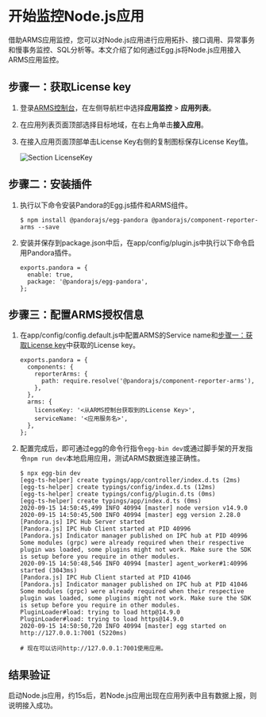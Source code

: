 # 开始监控Node.js应用

借助ARMS应用监控，您可以对Node.js应用进行应用拓扑、接口调用、异常事务和慢事务监控、SQL分析等。本文介绍了如何通过Egg.js将Node.js应用接入ARMS应用监控。

## 步骤一：获取License key

1.  登录[ARMS控制台](https://arms-ap-southeast-1.console.aliyun.com/#/home)，在左侧导航栏中选择**应用监控** \> **应用列表**。
2.  在应用列表页面顶部选择目标地域，在右上角单击**接入应用**。
3.  在接入应用页面顶部单击License Key右侧的复制图标保存License Key值。

    ![Section LicenseKey](https://static-aliyun-doc.oss-accelerate.aliyuncs.com/assets/img/zh-CN/9141208061/p45312.png)


## 步骤二：安装插件

1.  执行以下命令安装Pandora的Egg.js插件和ARMS组件。

    ```
    $ npm install @pandorajs/egg-pandora @pandorajs/component-reporter-arms --save
    ```

2.  安装并保存到package.json中后，在app/config/plugin.js中执行以下命令启用Pandora插件。

    ```
    exports.pandora = {
      enable: true,
      package: '@pandorajs/egg-pandora',
    };
    ```


## 步骤三：配置ARMS授权信息

1.  在app/config/config.default.js中配置ARMS的Service name和[步骤一：获取License key](#section_pu1_j5a_lp8)中获取的License key。

    ```
    exports.pandora = {
      components: {
        reporterArms: {
          path: require.resolve('@pandorajs/component-reporter-arms'),
        },
      },
      arms: {
        licenseKey: '<从ARMS控制台获取到的License Key>',
        serviceName: '<应用服务名>',
      },
    };
    ```

2.  配置完成后，即可通过egg的命令行指令`egg-bin dev`或通过脚手架的开发指令`npm run dev`本地启用应用，测试ARMS数据连接正确性。

    ```
    $ npx egg-bin dev
    [egg-ts-helper] create typings/app/controller/index.d.ts (2ms)
    [egg-ts-helper] create typings/config/index.d.ts (12ms)
    [egg-ts-helper] create typings/config/plugin.d.ts (0ms)
    [egg-ts-helper] create typings/app/index.d.ts (0ms)
    2020-09-15 14:50:45,499 INFO 40994 [master] node version v14.9.0
    2020-09-15 14:50:45,500 INFO 40994 [master] egg version 2.28.0
    [Pandora.js] IPC Hub Server started
    [Pandora.js] IPC Hub Client started at PID 40996
    [Pandora.js] Indicator manager published on IPC hub at PID 40996
    Some modules (grpc) were already required when their respective plugin was loaded, some plugins might not work. Make sure the SDK is setup before you require in other modules.
    2020-09-15 14:50:48,546 INFO 40994 [master] agent_worker#1:40996 started (3043ms)
    [Pandora.js] IPC Hub Client started at PID 41046
    [Pandora.js] Indicator manager published on IPC hub at PID 41046
    Some modules (grpc) were already required when their respective plugin was loaded, some plugins might not work. Make sure the SDK is setup before you require in other modules.
    PluginLoader#load: trying to load http@14.9.0
    PluginLoader#load: trying to load https@14.9.0
    2020-09-15 14:50:50,720 INFO 40994 [master] egg started on http://127.0.0.1:7001 (5220ms)
    
    # 现在可以访问http://127.0.0.1:7001使用应用。
    ```


## 结果验证

启动Node.js应用，约15s后，若Node.js应用出现在应用列表中且有数据上报，则说明接入成功。

